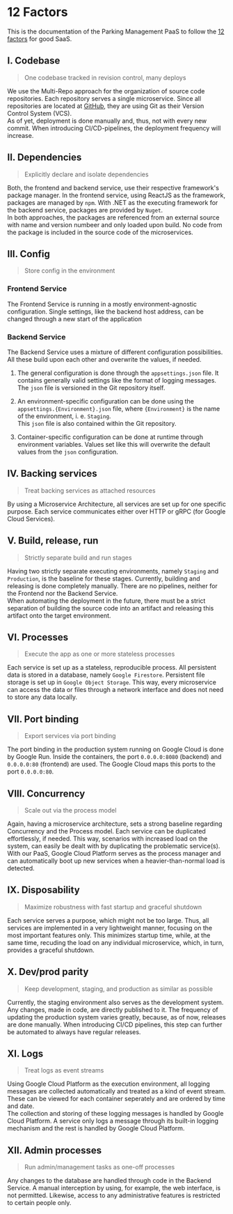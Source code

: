 # 12 Factors

This is the documentation of the Parking Management PaaS to follow the [12 factors](https://12factor.net/) for good SaaS.

## I. Codebase

> One codebase tracked in revision control, many deploys

We use the Multi-Repo approach for the organization of source code repositories.
Each repository serves a single microservice.
Since all repositories are located at [GitHub](https://github.com/msi-cad-vw), they are using Git as their Version Control System (VCS).  
As of yet, deployment is done manually and, thus, not with every new commit.
When introducing CI/CD-pipelines, the deployment frequency will increase.

## II. Dependencies

> Explicitly declare and isolate dependencies

Both, the frontend and backend service, use their respective framework's package manager.
In the frontend service, using ReactJS as the framework, packages are managed by `npm`.
With .NET as the executing framework for the backend service, packages are provided by `Nuget`.  
In both approaches, the packages are referenced from an external source with name and version numbeer and only loaded upon build.
No code from the package is included in the source code of the microservices.

## III. Config

> Store config in the environment

### Frontend Service

The Frontend Service is running in a mostly environment-agnostic configuration.
Single settings, like the backend host address, can be changed through a new start of the application

### Backend Service

The Backend Service uses a mixture of different configuration possibilities.
All these build upon each other and overwrite the values, if needed.

1. The general configuration is done through the `appsettings.json` file.
It contains generally valid settings like the format of logging messages.  
The `json` file is versioned in the Git repository itself.

2. An environment-specific configuration can be done using the `appsettings.{Environment}.json` file, where `{Environment}` is the name of the environment, i. e. `Staging`.  
This `json` file is also contained within the Git repository.

3. Container-specific configuration can be done at runtime through environment variables. Values set like this will overwrite the default values from the `json` configuration.

## IV. Backing services

> Treat backing services as attached resources

By using a Microservice Architecture, all services are set up for one specific purpose.
Each service communicates either over HTTP or gRPC (for Google Cloud Services).

## V. Build, release, run

> Strictly separate build and run stages

Having two strictly separate executing environments, namely `Staging` and `Production`, is the baseline for these stages.
Currently, building and releasing is done completely manually.
There are no pipelines, neither for the Frontend nor the Backend Service.  
When automating the deployment in the future, there must be a strict separation of building the source code into an artifact and releasing this artifact onto the target environment.

## VI. Processes

> Execute the app as one or more stateless processes

Each service is set up as a stateless, reproducible process.
All persistent data is stored in a database, namely `Google Firestore`.
Persistent file storage is set up in `Google Object Storage`.
This way, every microservice can access the data or files through a network interface and does not need to store any data locally.

## VII. Port binding

> Export services via port binding

The port binding in the production system running on Google Cloud is done by Google Run.
Inside the containers, the port `0.0.0.0:8080` (backend) and `0.0.0.0:80` (frontend) are used. The Google Cloud maps this ports to the port `0.0.0.0:80`.

## VIII. Concurrency

> Scale out via the process model

Again, having a microservice architecture, sets a strong baseline regarding Concurrency and the Process model.
Each service can be duplicated effortlessly, if needed.
This way, scenarios with increased load on the system, can easily be dealt with by duplicating the problematic service(s).
With our PaaS, Google Cloud Platform serves as the process manager and can automatically boot up new services when a heavier-than-normal load is detected.

## IX. Disposability

> Maximize robustness with fast startup and graceful shutdown

Each service serves a purpose, which might not be too large.
Thus, all services are implemented in a very lightweight manner, focusing on the most important features only.
This minimizes startup time, while, at the same time, recuding the load on any individual microservice, which, in turn, provides a graceful shutdown.

## X. Dev/prod parity

> Keep development, staging, and production as similar as possible

Currently, the staging environment also serves as the development system.
Any changes, made in code, are directly published to it.
The frequency of updating the production system varies greatly, because, as of now, releases are done manually.
When introducing CI/CD pipelines, this step can further be automated to always have regular releases.

## XI. Logs

> Treat logs as event streams

Using Google Cloud Platform as the execution environment, all logging messages are collected automatically and treated as a kind of event stream.
These can be viewed for each container seperately and are ordered by time and date.  
The collection and storing of these logging messages is handled by Google Cloud Platform.
A service only logs a message through its built-in logging mechanism and the rest is handled by Google Cloud Platform.

## XII. Admin processes

> Run admin/management tasks as one-off processes

Any changes to the database are handled through code in the Backend Service.
A manual interception by using, for example, the web interface, is not permitted.
Likewise, access to any administrative features is restricted to certain people only.
